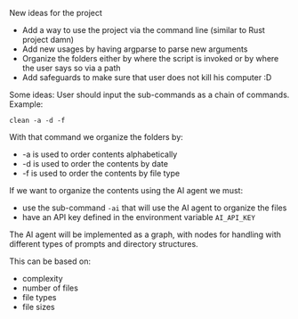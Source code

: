 New ideas for the project
- Add a way to use the project via the command line (similar to Rust project damn)
- Add new usages by having argparse to parse new arguments
- Organize the folders either by where the script is invoked or by where the user says so via a path
- Add safeguards to make sure that user does not kill his computer :D  

Some ideas:
User should input the sub-commands as a chain of commands. Example:

```
clean -a -d -f 
```

With that command we organize the folders by:
- -a is used to order contents alphabetically
- -d is used to order the contents by date
- -f is used to order the contents by file type

If we want to organize the contents using the AI agent we must:
- use the sub-command `-ai` that will use the AI agent to organize the files
- have an API key defined in the environment variable `AI_API_KEY`

The AI agent will be implemented as a graph, with nodes for handling with different types of prompts and directory structures.

This can be based on:
- complexity
- number of files
- file types
- file sizes